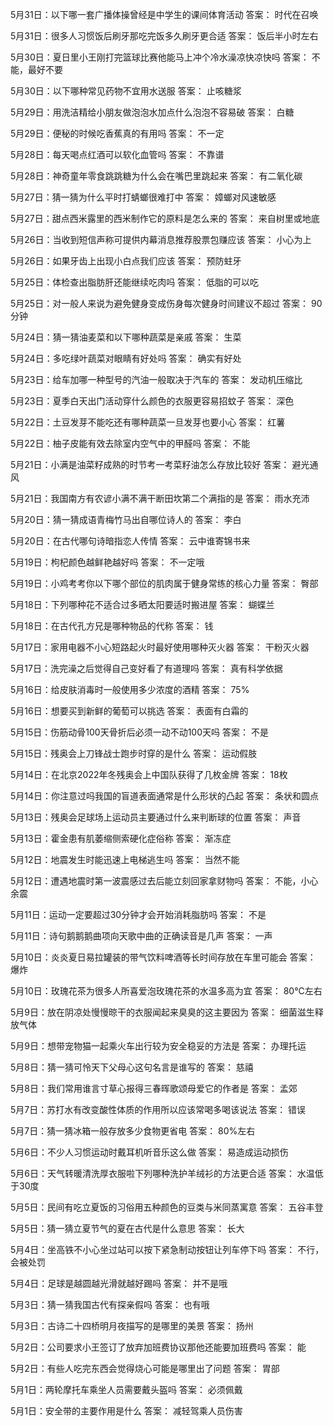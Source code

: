 5月31日：以下哪一套广播体操曾经是中学生的课间体育活动 答案： 时代在召唤 

5月31日：很多人习惯饭后刷牙那吃完饭多久刷牙更合适 答案： 饭后半小时左右 

5月30日：夏日里小王刚打完篮球比赛他能马上冲个冷水澡凉快凉快吗 答案： 不能，最好不要 

5月30日：以下哪种常见药物不宜用水送服 答案： 止咳糖浆 

5月29日：用洗洁精给小朋友做泡泡水加点什么泡泡不容易破 答案： 白糖 

5月29日：便秘的时候吃香蕉真的有用吗 答案： 不一定 

5月28日：每天喝点红酒可以软化血管吗 答案： 不靠谱 

5月28日：神奇童年零食跳跳糖为什么会在嘴巴里跳起来 答案： 有二氧化碳 

5月27日：猜一猜为什么平时打蜻螂很难打中 答案： 嫜螂对风速敏感 

5月27日：甜点西米露里的西米制作它的原料是怎么来的 答案： 来自树里或地底 

5月26日：当收到短信声称可提供内幕消息推荐股票包赚应该 答案： 小心为上 

5月26日：如果牙齿上出现小白点我们应该 答案： 预防蛀牙 

5月25日：体检查出脂肪肝还能继续吃肉吗 答案： 低脂的可以吃 

5月25日：对一般人来说为避免健身变成伤身每次健身时间建议不超过 答案： 90分钟 

5月24日：猜一猜油麦菜和以下哪种蔬菜是亲戚 答案： 生菜 

5月24日：多吃绿叶蔬菜对眼睛有好处吗 答案： 确实有好处 

5月23日：给车加哪一种型号的汽油一般取决于汽车的 答案： 发动机压缩比 

5月23日：夏季白天出门活动穿什么颜色的衣服更容易招蚊子 答案： 深色 

5月22日：土豆发芽不能吃还有哪种蔬菜一旦发芽也要小心 答案： 红薯 

5月22日：柚子皮能有效去除室内空气中的甲醛吗 答案： 不能 

5月21日：小满是油菜籽成熟的时节考一考菜籽油怎么存放比较好 答案： 避光通风 

5月21日：我国南方有农谚小满不满干断田坎第二个满指的是 答案： 雨水充沛 

5月20日：猜一猜成语青梅竹马出自哪位诗人的 答案： 李白 

5月20日：在古代哪句诗暗指恋人传情 答案： 云中谁寄锦书来 

5月19日：枸杞颜色越鲜艳越好吗 答案： 不一定哦 

5月19日：小鸡考考你以下哪个部位的肌肉属于健身常练的核心力量 答案： 臀部 

5月18日：下列哪种花不适合过多晒太阳要适时搬进屋 答案： 蝴蝶兰 

5月18日：在古代孔方兄是哪种物品的代称 答案： 钱 

5月17日：家用电器不小心短路起火时最好使用哪种灭火器 答案： 干粉灭火器 

5月17日：洗完澡之后觉得自己变好看了有道理吗 答案： 真有科学依据 

5月16日：给皮肤消毒时一般使用多少浓度的酒精 答案： 75% 

5月16日：想要买到新鲜的葡萄可以挑选 答案： 表面有白霜的 

5月15日：伤筋动骨100天骨折后必须一动不动100天吗 答案： 不是 

5月15日：残奥会上刀锋战士跑步时穿的是什么 答案： 运动假肢 

5月14日：在北京2022年冬残奥会上中国队获得了几枚金牌 答案： 18枚 

5月14日：你注意过吗我国的盲道表面通常是什么形状的凸起 答案： 条状和圆点 

5月13日：残奥会足球场上运动员主要通过什么来判断球的位置 答案： 声音 

5月13日：霍金患有肌萎缩侧索硬化症俗称 答案： 渐冻症 

5月12日：地震发生时能迅速上电梯逃生吗 答案： 当然不能 

5月12日：遭遇地震时第一波震感过去后能立刻回家拿财物吗 答案： 不能，小心余震 

5月11日：运动一定要超过30分钟才会开始消耗脂肪吗 答案： 不是 

5月11日：诗句鹅鹅鹅曲项向天歌中曲的正确读音是几声 答案： 一声 

5月10日：炎炎夏日易拉罐装的带气饮料啤酒等长时间存放在车里可能会 答案： 爆炸 

5月10日：玫瑰花茶为很多人所喜爱泡玫瑰花茶的水温多高为宜 答案： 80℃左右 

5月9日：放在阴凉处慢慢晾干的衣服闻起来臭臭的这主要因为 答案： 细菌滋生释放气体 

5月9日：想带宠物猫一起乘火车出行较为安全稳妥的方法是 答案： 办理托运 

5月8日：猜一猜可怜天下父母心这句名言是谁写的 答案： 慈禧 

5月8日：我们常用谁言寸草心报得三春晖歌颂母爱它的作者是 答案： 孟郊 

5月7日：苏打水有改变酸性体质的作用所以应该常喝多喝该说法 答案： 错误 

5月7日：猜一猜冰箱一般存放多少食物更省电 答案： 80%左右 

5月6日：不少人习惯运动时戴耳机听音乐这么做 答案： 易造成运动损伤 

5月6日：天气转暖清洗厚衣服啦下列哪种洗护羊绒衫的方法更合适 答案： 水温低于30度 

5月5日：民间有吃立夏饭的习俗用五种颜色的豆类与米同蒸寓意 答案： 五谷丰登 

5月5日：猜一猜立夏节气的夏在古代是什么意思 答案： 长大 

5月4日：坐高铁不小心坐过站可以按下紧急制动按钮让列车停下吗 答案： 不行，会被处罚 

5月4日：足球是越圆越光滑就越好踢吗 答案： 并不是哦 

5月3日：猜一猜我国古代有探亲假吗 答案： 也有哦 

5月3日：古诗二十四桥明月夜描写的是哪里的美景 答案： 扬州 

5月2日：公司要求小王签订了放弃加班费协议那他还能要加班费吗 答案： 能 

5月2日：有些人吃完东西会觉得烧心可能是哪里出了问题 答案： 胃部 

5月1日：两轮摩托车乘坐人员需要戴头盔吗 答案： 必须佩戴 

5月1日：安全带的主要作用是什么 答案： 减轻驾乘人员伤害 
